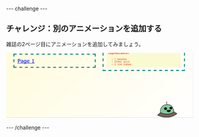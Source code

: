 \--- challenge \---

## チャレンジ：別のアニメーションを追加する

雑誌の2ページ目にアニメーションを追加してみましょう。

![スクリーンショット](images/magazine-animation-challenge.png)

\--- /challenge \---